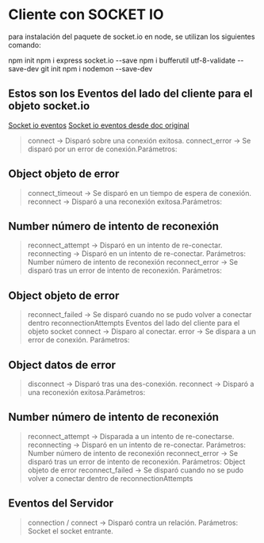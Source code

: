 # Cliente con SOCKET IO

para instalación del paquete de socket.io en node, se utilizan los siguientes comando:

npm init 
npm i express socket.io --save 
npm i bufferutil utf-8-validate --save-dev 
git init 
npm i nodemon --save-dev

## Estos son los Eventos del lado del cliente para el objeto socket.io

[Socket io eventos](https://ajaxhispano.com/ask/lista-de-socketio-eventos-70239/)
[Socket io eventos desde doc original](https://socket.io/docs/v4/listening-to-events/)

> connect → Disparó sobre una conexión exitosa.
> connect_error → Se disparó por un error de conexión.Parámetros:
## Object objeto de error
> connect_timeout → Se disparó en un tiempo de espera de conexión.
> reconnect → Disparó a una reconexión exitosa.Parámetros:
## Number número de intento de reconexión
> reconnect_attempt → Disparó en un intento de re-conectar.
> reconnecting → Disparó en un intento de re-conectar. Parámetros:
> Number número de intento de reconexión
> reconnect_error → Se disparó tras un error de intento de reconexión. Parámetros:

## Object objeto de error
> reconnect_failed → Se disparó cuando no se pudo volver a conectar dentro reconnectionAttempts
> Eventos del lado del cliente para el objeto socket
> connect → Disparo al conectar.
> error → Se dispara a un error de conexión. Parámetros:

## Object datos de error
> disconnect → Disparó tras una des-conexión.
> reconnect → Disparó a una reconexión exitosa.Parámetros:

## Number número de intento de reconexión
> reconnect_attempt → Disparada a un intento de re-conectarse.
> reconnecting → Disparó en un intento de re-conectar. Parámetros:
> Number número de intento de reconexión
> reconnect_error → Se disparó tras un error de intento de reconexión. Parámetros:
> Object objeto de error
> reconnect_failed → Se disparó cuando no se pudo volver a conectar dentro de reconnectionAttempts

## Eventos del Servidor
> connection / connect → Disparó contra un relación. Parámetros:
> Socket el socket entrante.